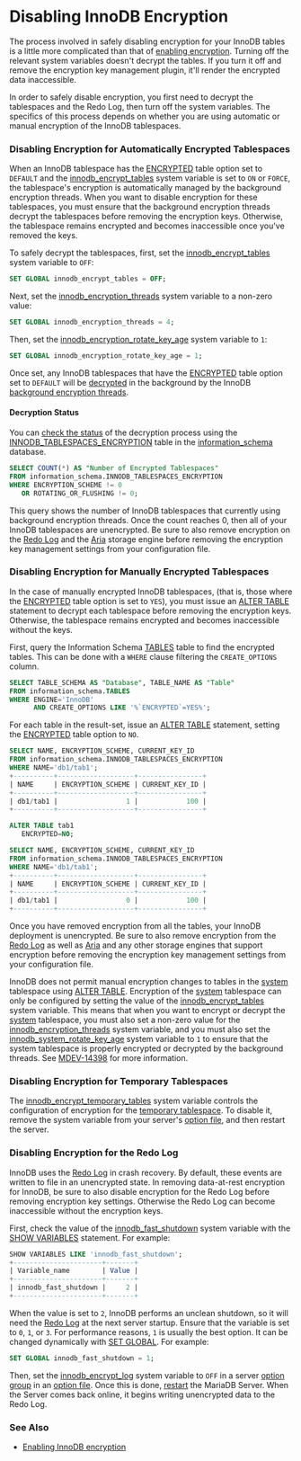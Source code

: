 # Disabling InnoDB Encryption

The process involved in safely disabling encryption for your InnoDB tables is a little more complicated than that of [enabling encryption](/kb/en/enabling-innodb-encryption/).  Turning off the relevant system variables doesn't decrypt the tables.  If you turn it off and remove the encryption key management plugin, it'll render the encrypted data inaccessible.

In order to safely disable encryption, you first need to decrypt the tablespaces and the Redo Log, then turn off the system variables.  The specifics of this process depends on whether you are using automatic or manual encryption of the InnoDB tablespaces.

### Disabling Encryption for Automatically Encrypted Tablespaces

When an InnoDB tablespace has the [ENCRYPTED](/kb/en/create-table/#encrypted) table option set to `DEFAULT` and the [innodb_encrypt_tables](/kb/en/innodb-system-variables/#innodb_encrypt_tables) system variable is set to `ON` or `FORCE`, the tablespace's encryption is automatically managed by the background encryption threads. When you want to disable encryption for these tablespaces, you must ensure that the background encryption threads decrypt the tablespaces before removing the encryption keys. Otherwise, the tablespace remains encrypted and becomes inaccessible once you've removed the keys.

To safely decrypt the tablespaces, first, set the [innodb_encrypt_tables](/kb/en/innodb-system-variables/#innodb_encrypt_tables) system variable to `OFF`:

```sql
SET GLOBAL innodb_encrypt_tables = OFF;
```

Next, set the [innodb_encryption_threads](/kb/en/innodb-system-variables/#innodb_encryption_threads) system variable to a non-zero value:

```sql
SET GLOBAL innodb_encryption_threads = 4;
```

Then, set the [innodb_encryption_rotate_key_age](/kb/en/innodb-system-variables/#innodb_encryption_rotate_key_age) system variable to `1`:

```sql
SET GLOBAL innodb_encryption_rotate_key_age = 1;
```

Once set, any InnoDB tablespaces that have the [ENCRYPTED](/kb/en/create-table/#encrypted) table option set to `DEFAULT` will be [decrypted](/kb/en/innodb-background-encryption-threads/#background-operations) in the background by the InnoDB [background encryption threads](/kb/en/innodb-background-encryption-threads/#background-encryption-threads).

#### Decryption Status

You can [check the status](/kb/en/innodb-background-encryption-threads/#checking-the-status-of-background-operations) of the decryption process using the [INNODB_TABLESPACES_ENCRYPTION](/sql-statements-structure/sql-statements/administrative-sql-statements/system-tables/information-schema/information-schema-tables/information-schema-innodb-tables/information-schema-innodb_tablespaces_encryption-table/) table in the [information_schema](/sql-statements-structure/sql-statements/administrative-sql-statements/system-tables/information-schema/) database.

```sql
SELECT COUNT(*) AS "Number of Encrypted Tablespaces"
FROM information_schema.INNODB_TABLESPACES_ENCRYPTION
WHERE ENCRYPTION_SCHEME != 0
   OR ROTATING_OR_FLUSHING != 0; 
```

This query shows the number of InnoDB tablespaces that currently using background encryption threads.  Once the count reaches 0, then all of your InnoDB tablespaces are unencrypted.  Be sure to also remove encryption on the [Redo Log](#disabling-encryption-for-the-redo-log) and the [Aria](/mariadb-administration/user-server-security/securing-mariadb/securing-mariadb-encryption/securing-mariadb-data-at-rest-encryption/aria-encryption/) storage engine before removing the encryption key management settings from your configuration file.

### Disabling Encryption for Manually Encrypted Tablespaces

In the case of manually encrypted InnoDB tablespaces, (that is, those where the [ENCRYPTED](/kb/en/create-table/#encrypted) table option is set to `YES`), you must issue an [ALTER TABLE](/sql-statements-structure/sql-statements/data-definition/alter/alter-table/) statement to decrypt each tablespace before removing the encryption keys.  Otherwise, the tablespace remains encrypted and becomes inaccessible without the keys.

First, query the Information Schema [TABLES](/kb/en/information-schema-tables-table/) table to find the encrypted tables.  This can be done with a `WHERE` clause filtering the `CREATE_OPTIONS` column.

```sql
SELECT TABLE_SCHEMA AS "Database", TABLE_NAME AS "Table"
FROM information_schema.TABLES
WHERE ENGINE='InnoDB' 
      AND CREATE_OPTIONS LIKE '%`ENCRYPTED`=YES%';
```

For each table in the result-set, issue an [ALTER TABLE](/sql-statements-structure/sql-statements/data-definition/alter/alter-table/) statement, setting the [ENCRYPTED](/kb/en/create-table/#encrypted) table option to `NO`.

```sql
SELECT NAME, ENCRYPTION_SCHEME, CURRENT_KEY_ID
FROM information_schema.INNODB_TABLESPACES_ENCRYPTION
WHERE NAME='db1/tab1';
+----------+-------------------+----------------+
| NAME     | ENCRYPTION_SCHEME | CURRENT_KEY_ID |
+----------+-------------------+----------------+
| db1/tab1 |                 1 |            100 |
+----------+-------------------+----------------+

ALTER TABLE tab1
   ENCRYPTED=NO;

SELECT NAME, ENCRYPTION_SCHEME, CURRENT_KEY_ID
FROM information_schema.INNODB_TABLESPACES_ENCRYPTION
WHERE NAME='db1/tab1';
+----------+-------------------+----------------+
| NAME     | ENCRYPTION_SCHEME | CURRENT_KEY_ID |
+----------+-------------------+----------------+
| db1/tab1 |                 0 |            100 |
+----------+-------------------+----------------+
```

Once you have removed encryption from all the tables, your InnoDB deployment is unencrypted.  Be sure to also remove encryption from the [Redo Log](#disabling-encryption-for-the-redo-log) as well as [Aria](/mariadb-administration/user-server-security/securing-mariadb/securing-mariadb-encryption/securing-mariadb-data-at-rest-encryption/aria-encryption/) and any other storage engines that support encryption before removing the encryption key management settings from your configuration file.

InnoDB does not permit manual encryption changes to tables in the [system](/columns-storage-engines-and-plugins/storage-engines/innodb/innodb-tablespaces/innodb-system-tablespaces/) tablespace using [ALTER TABLE](/sql-statements-structure/sql-statements/data-definition/alter/alter-table/). Encryption of the [system](/columns-storage-engines-and-plugins/storage-engines/innodb/innodb-tablespaces/innodb-system-tablespaces/) tablespace can only be configured by setting the value of the [innodb_encrypt_tables](/kb/en/innodb-system-variables/#innodb_encrypt_tables) system variable. This means that when you want to encrypt or decrypt the [system](/columns-storage-engines-and-plugins/storage-engines/innodb/innodb-tablespaces/innodb-system-tablespaces/) tablespace, you must also set a non-zero value for the [innodb_encryption_threads](/kb/en/innodb-system-variables/#innodb_encryption_threads) system variable, and you must also set the [innodb_system_rotate_key_age](/kb/en/innodb-system-variables/#innodb_encryption_rotate_key_age) system variable to `1` to ensure that the system tablespace is properly encrypted or decrypted by the background threads. See [MDEV-14398](https://jira.mariadb.org/browse/MDEV-14398) for more information.

### Disabling Encryption for Temporary Tablespaces

The [innodb_encrypt_temporary_tables](/kb/en/innodb-system-variables/#innodb_encrypt_temporary_tables) system variable controls the configuration of encryption for the [temporary tablespace](/columns-storage-engines-and-plugins/storage-engines/innodb/innodb-tablespaces/innodb-temporary-tablespaces/). To disable it, remove the system variable from your server's [option file](/mariadb-administration/getting-installing-and-upgrading-mariadb/configuring-mariadb-with-option-files/), and then restart the server.

### Disabling Encryption for the Redo Log

InnoDB uses the [Redo Log](/columns-storage-engines-and-plugins/storage-engines/innodb/innodb-redo-log/) in crash recovery. By default, these events are written to file in an unencrypted state. In removing data-at-rest encryption for InnoDB, be sure to also disable encryption for the Redo Log before removing encryption key settings.  Otherwise the Redo Log can become inaccessible without the encryption keys.

First, check the value of the [innodb_fast_shutdown](/kb/en/innodb-system-variables/#innodb_fast_shutdown) system variable with the [SHOW VARIABLES](/sql-statements-structure/sql-statements/administrative-sql-statements/show/show-variables/) statement. For example:

```sql
SHOW VARIABLES LIKE 'innodb_fast_shutdown';
+----------------------+-------+
| Variable_name        | Value |
+----------------------+-------+
| innodb_fast_shutdown |     2 |
+----------------------+-------+
```

When the value is set to `2`, InnoDB performs an unclean shutdown, so it will need the [Redo Log](/columns-storage-engines-and-plugins/storage-engines/innodb/innodb-redo-log/) at the next server startup. Ensure that the variable is set to `0`, `1`, or `3`. For performance reasons, `1` is usually the best option. It can be changed dynamically with [SET GLOBAL](/kb/en/set/#global-session). For example:

```sql
SET GLOBAL innodb_fast_shutdown = 1;
```

Then, set the [innodb_encrypt_log](/kb/en/innodb-system-variables/#innodb_encrypt_log) system variable to `OFF` in a server [option group](/kb/en/configuring-mariadb-with-option-files/#option-groups) in an [option file](/mariadb-administration/getting-installing-and-upgrading-mariadb/configuring-mariadb-with-option-files/). Once this is done, [restart](/kb/en/starting-and-stopping-mariadb-starting-and-stopping-mariadb/) the MariaDB Server. When the Server comes back online, it begins writing unencrypted data to the Redo Log.

### See Also

- [Enabling InnoDB encryption](/kb/en/enabling-innodb-encryption/)
